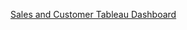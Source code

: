 <a href="https://public.tableau.com/app/profile/ayushi.bhandari2796/viz/CustomerandSalesDashboard-Practice2/SalesDashboard">Sales and Customer Tableau Dashboard
